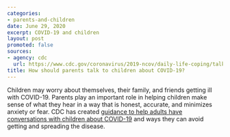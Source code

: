 ```yaml
---
categories:
- parents-and-children
date: June 29, 2020
excerpt: COVID-19 and children
layout: post
promoted: false
sources:
- agency: cdc
  url: https://www.cdc.gov/coronavirus/2019-ncov/daily-life-coping/talking-with-children.html
title: How should parents talk to children about COVID-19?
---
```


Children may worry about themselves, their family, and friends getting ill with COVID-19. Parents play an important role in helping children make sense of what they hear in a way that is honest, accurate, and minimizes anxiety or fear. CDC has created [guidance to help adults have conversations with children about COVID-19](https://www.cdc.gov/coronavirus/2019-ncov/daily-life-coping/talking-with-children.html?CDC_AA_refVal=https%3A%2F%2Fwww.cdc.gov%2Fcoronavirus%2F2019-ncov%2Fcommunity%2Fschools-childcare%2Ftalking-with-children.html) and ways they can avoid getting and spreading the disease.
